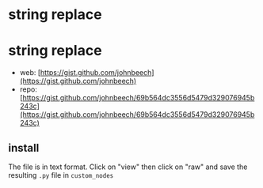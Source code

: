 string replace
========================

# string replace

* web: [https://gist.github.com/johnbeech](https://gist.github.com/johnbeech)
* repo: [https://gist.github.com/johnbeech/69b564dc3556d5479d329076945b243c](https://gist.github.com/johnbeech/69b564dc3556d5479d329076945b243c)

## install

The file is in text format. Click on "view" then click on "raw" and save the resulting `.py` file in `custom_nodes`


